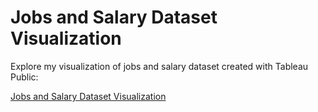 # Jobs and Salary Dataset Visualization

Explore my visualization of jobs and salary dataset created with Tableau Public:

[Jobs and Salary Dataset Visualization](https://public.tableau.com/views/MTNGunawardhana-24960/Dashboard1?:language=en-GB&:display_count=n&:origin=viz_share_link)
